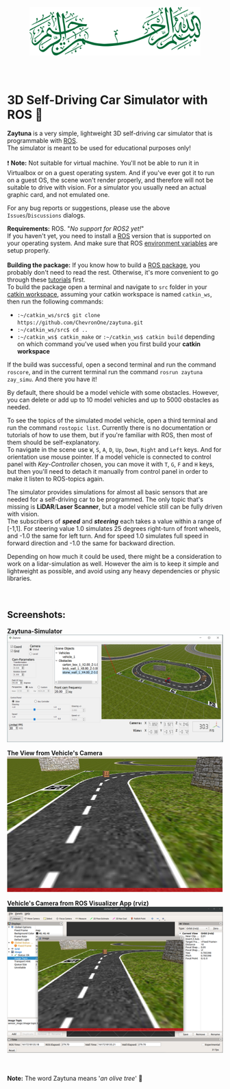 <p align="center">
    <img width="400" align="center" src="tex/Calligraphy" alt="Calligraphy" />
</p>

<br/><br/>

# 3D Self-Driving Car Simulator with ROS  :deciduous_tree:
**Zaytuna** is a very simple, lightweight 3D self-driving car simulator that is programmable with [ROS](https://www.ros.org).  
The simulator is meant to be used for educational purposes only!
<br/><br/>
:exclamation: **Note:** Not suitable for virtual machine. You'll not be able to run it in Virtualbox or on a guest operating system. And if you've ever got it to run on a guest OS, the scene won't render properly, and therefore will not be suitable to drive with vision. For a simulator you usually need an actual graphic card, and not emulated one.  

For any bug reports or suggestions, please use the above `Issues`/`Discussions` dialogs.  

**Requirements:**   ROS.  "*No support for ROS2 yet!*"  
If you haven't yet, you need to install a [ROS](https://www.ros.org) version that is supported on your operating system. And make sure that ROS [environment variables](http://wiki.ros.org/ROS/Tutorials/InstallingandConfiguringROSEnvironment#Managing_Your_Environment) are setup properly.
<br/><br/>
**Building the package:** If you know how to build a [ROS package](http://wiki.ros.org/ROS/Tutorials/CreatingPackage), you probably don't need to read the rest. Otherwise, it's more convenient to go through these [tutorials](http://wiki.ros.org/ROS/Tutorials) first.  
To build the package open a terminal and navigate to `src` folder in your [catkin workspace](http://wiki.ros.org/ROS/Tutorials/InstallingandConfiguringROSEnvironment#Create_a_ROS_Workspace), assuming your catkin workspace is named `catkin_ws`, then run the following commands:  
+ `:~/catkin_ws/src$ git clone https://github.com/ChevronOne/zaytuna.git`
+ `:~/catkin_ws/src$ cd ..`
+ `:~/catkin_ws$ catkin_make` or `:~/catkin_ws$ catkin build` depending on which command you've used when you first build your **catkin workspace**

If the build was successful, open a second terminal and run the command `roscore`, and in the current terminal run the command `rosrun zaytuna zay_simu`. And there you have it!

By default, there should be a model vehicle with some obstacles. However, you can delete or add up to 10 model vehicles and up to 5000 obstacles as needed. 

To see the topics of the simulated model vehicle, open a third terminal and run the command `rostopic list`. Currently there is no documentation or tutorials of how to use them, but if you're familiar with ROS, then most of them should be self-explanatory.  
To navigate in the scene use `W`, `S`, `A`, `D`, `Up`, `Down`, `Right` and `Left` keys. And for orientation use mouse pointer. If a model vehicle is connected to control panel with *Key-Controller* chosen, you can move it with `T`, `G`, `F` and `H` keys, but then you'll need to detach it manually from control panel in order to make it listen to ROS-topics again.  

The simulator provides simulations for almost all basic sensors that are needed for a self-driving car to be programmed. The only topic that's missing is **LiDAR**/**Laser Scanner**, but a model vehicle still can be fully driven with vision.  
The subscribers of ***speed*** and ***steering*** each takes a value within a range of [-1,1]. For steering value 1.0 simulates 25 degrees right-turn of front wheels, and -1.0 the same for left turn. And for speed 1.0 simulates full speed in forward direction and -1.0 the same for backward direction.  

Depending on how much it could be used, there might be a consideration to work on a lidar-simulation as well. However the aim is to keep it simple and lightweight as possible, and avoid using any heavy dependencies or physic libraries.  
<br/><br/>
## Screenshots:  
**Zaytuna-Simulator**  
![](screenshots/zaytuna_simu.PNG)


**The View from Vehicle's Camera**  
![](screenshots/vehicle_cam-from-zaytuna.PNG)

**Vehicle's Camera from ROS Visualizer App (rviz)**  
![](screenshots/vehicle_cam-from_rviz.png)



<br/><br/>
**Note:** The word Zaytuna means '*an olive tree*' :seedling: